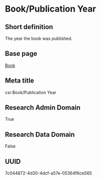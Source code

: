 # Book/Publication Year
## Short definition
The year the book was published.
## Base page
[Book](../Objects/Book.md)
## Meta title
csr:Book/Publication Year
## Research Admin Domain
True
## Research Data Domain
False
## UUID
7c044872-4d30-4dcf-a57e-05364f6ce565
